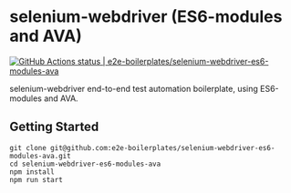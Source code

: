 # selenium-webdriver (ES6-modules and AVA)

[![GitHub Actions status | e2e-boilerplates/selenium-webdriver-es6-modules-ava](https://github.com/e2e-boilerplates/selenium-webdriver-es6-modules-ava/workflows/selenium-webdriver-es6-modules-ava/badge.svg)](https://github.com/e2e-boilerplates/selenium-webdriver-es6-modules-ava/actions?workflow=selenium-webdriver-es6-modules-ava)

selenium-webdriver end-to-end test automation boilerplate, using ES6-modules and AVA.

## Getting Started

    git clone git@github.com:e2e-boilerplates/selenium-webdriver-es6-modules-ava.git
    cd selenium-webdriver-es6-modules-ava
    npm install
    npm run start
